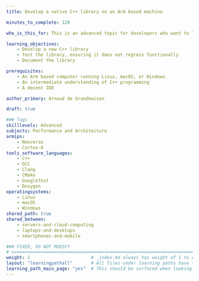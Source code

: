```yaml
---
title: Develop a native C++ library on an Arm based machine

minutes_to_complete: 120

who_is_this_for: This is an advanced topic for developers who want to learn how to develop a library in modern C++ on Arm using matrix processing as an example.

learning_objectives:
    - Develop a new C++ library
    - Test the library, ensuring it does not regress functionally
    - Document the library

prerequisites:
    - An Arm based computer running Linux, macOS, or Windows
    - An intermediate understanding of C++ programming
    - A decent IDE

author_primary: Arnaud de Grandmaison

draft: true

### Tags
skilllevels: Advanced
subjects: Performance and Architecture
armips:
    - Neoverse
    - Cortex-A
tools_software_languages:
    - C++
    - GCC
    - Clang
    - CMake
    - GoogleTest
    - Doxygen
operatingsystems:
    - Linux
    - macOS
    - Windows
shared_path: true
shared_between:
    - servers-and-cloud-computing
    - laptops-and-desktops
    - smartphones-and-mobile

### FIXED, DO NOT MODIFY
# ================================================================================
weight: 1                       # _index.md always has weight of 1 to order correctly
layout: "learningpathall"       # All files under learning paths have this same wrapper
learning_path_main_page: "yes"  # This should be surfaced when looking for related content. Only set for _index.md of learning path content.
---
```


